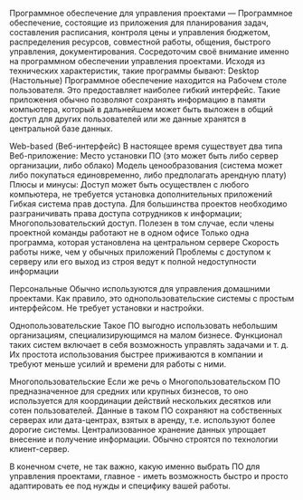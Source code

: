 Программное обеспечение для управления проектами — Программное обеспечение, состоящие из приложения для планирования задач, составления расписания, контроля цены и управления бюджетом, распределения ресурсов, совместной работы, общения, быстрого управления, документирования.
Сосредоточим своё внимание именно на программном обеспечении управления проектами. Исходя из технических характеристик, такие программы бывают:
Desktop (Настольные)
Программное обеспечение находится на Рабочем столе пользователя. Это предоставляет наиболее гибкий интерфейс. Такие приложения обычно позволяют сохранять информацию в памяти компьютера, который в дальнейшем может быть выложен в общий доступ для других пользователей или же данные хранятся в центральной базе данных.

Web-based (Веб-интерфейс)
В настоящее время существует два типа Веб-приложение:
    Место установки ПО (это может быть либо сервер организации, либо облако)
    Модель ценообразования (система может либо покупаться единовременно, либо предполагать арендную плату)
Плюсы и минусы:
    Доступ может быть осуществлен с любого компьютера, не требуется установка дополнительных приложений
    Гибкая система прав доступа. Для большинства проектов необходимо разграничивать права доступа сотрудников к информации;
    Многопользовательский доступ. Полезен в том случае, если члены проектной команды работают не в одном офисе
    Только одна программа, которая установлена на центральном сервере
    Скорость работы ниже, чем у обычных приложений
    Проблемы с доступом к серверу или его выход из строя ведут к полной недоступности информации

Персональные
Обычно используются для управления домашними проектами. Как правило, это однопользовательские системы с простым интерфейсом. Не требует установки и настройки.

Однопользовательские
Такое ПО выгодно использовать небольшим организациям, специализирующимся на малом бизнесе. Функционал таких систем включает в себя возможность управлять задачами и т. д. Их простота использования быстрее приживаются в компании и требуют меньше усилий и времени для работы с ними.

Многопользовательские
Если же речь о Многопользовательском ПО предназначенное для средних или крупных бизнесов, то оно используется для координации действий нескольких десятков или сотен пользователей. Данные в таком ПО сохраняют на собственных серверах или дата-центрах, взятых в аренду, т.е. используют более дорогие системы. Централизованное хранение данных упрощает внесение и получение информации. Обычно строятся по технологии клиент-сервер.

В конечном счете, не так важно, какую именно выбрать ПО для управления проектами, главное - иметь возможность быстро и просто адаптировать ее под нужды и специфику вашей работы.
